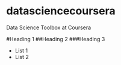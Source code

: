 # datasciencecoursera
Data Science Toolbox at Coursera

#Heading 1
##Heading 2
###Heading 3

* List 1
* List 2
